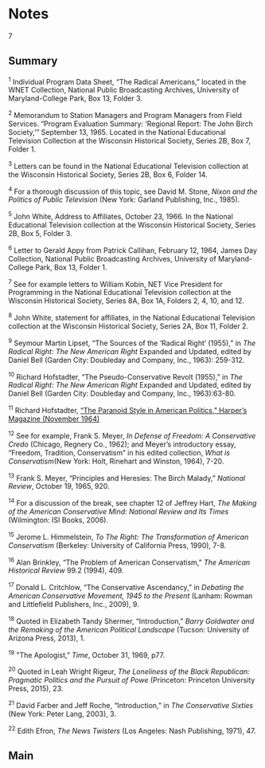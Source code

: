 
# Notes

7

## Summary

<a name="1"></a><sup>1</sup> Individual Program Data Sheet, “The Radical Americans,” located in the WNET Collection, National Public Broadcasting Archives, University of Maryland-College Park, Box 13, Folder 3. 


<a name="2"></a><sup>2</sup> Memorandum to Station Managers and Program Managers from Field Services. “Program Evaluation Summary: ‘Regional Report: The John Birch Society,’” September 13, 1965. Located in the National Educational Television Collection at the Wisconsin Historical Society, Series 2B, Box 7, Folder 1.

<a name="3"></a><sup>3</sup> Letters can be found in the National Educational Television collection at the Wisconsin Historical Society, Series 2B, Box 6, Folder 14.


<a name="4"></a><sup>4</sup> For a thorough discussion of this topic, see David M. Stone, *Nixon and the Politics of Public Television* (New York: Garland Publishing, Inc., 1985).

<a name="5"></a><sup>5</sup>  John White, Address to Affiliates, October 23, 1966. In the National Educational Television collection at the Wisconsin Historical Society, Series 2B, Box 5, Folder 3.

<a name="6"></a><sup>6</sup> Letter to Gerald Appy from Patrick Callihan, February 12, 1964, James Day Collection, National Public Broadcasting Archives, University of Maryland-College Park, Box 13, Folder 1.

<a name="7"></a><sup>7</sup> See for example letters to William Kobin, NET Vice President for Programming in the National Educational Television collection at the Wisconsin Historical Society, Series 8A, Box 1A, Folders 2, 4, 10, and 12.

<a name="8"></a><sup>8</sup> John White, statement for affiliates, in the National Educational Television collection at the Wisconsin Historical Society, Series 2A, Box 11, Folder 2.

<a name="9"></a><sup>9</sup> Seymour Martin Lipset, “The Sources of the ‘Radical Right’ (1955),” in *The Radical Right: The New American Right* Expanded and Updated, edited by Daniel Bell (Garden City: Doubleday and Company, Inc., 1963): 259-312.

<a name="10"></a><sup>10</sup> Richard Hofstadter, “The Pseudo-Conservative Revolt (1955),” in *The Radical Right: The New American Right* Expanded and Updated, edited by Daniel Bell (Garden City: Doubleday and Company, Inc., 1963):63-80.

<a name="11"></a><sup>11</sup> Richard Hofstadter, [“The Paranoid Style in American Politics,” Harper’s Magazine (November 1964)](https://harpers.org/archive/1964/11/the-paranoid-style-in-american-politics/)

<a name="12"></a><sup>12</sup> See for example, Frank S. Meyer, *In Defense of Freedom: A Conservative Credo* (Chicago, Regnery Co., 1962); and Meyer’s introductory essay, “Freedom, Tradition, Conservatism” in his edited collection, *What is Conservatism*(New York: Holt, Rinehart and Winston, 1964), 7-20.

<a name="13"></a><sup>13</sup> Frank S. Meyer, “Principles and Heresies: The Birch Malady,” *National Review*, October 19, 1965, 920.

<a name="14"></a><sup>14</sup> For a discussion of the break, see chapter 12 of Jeffrey Hart, *The Making of the American Conservative Mind: National Review and Its Times* (Wilmington: ISI Books, 2006).

<a name="15"></a><sup>15</sup> Jerome L. Himmelstein, *To The Right: The Transformation of American Conservatism* (Berkeley: University of California Press, 1990), 7-8.

<a name="16"></a><sup>16</sup> Alan Brinkley, “The Problem of American Conservatism,” *The American Historical Review* 99.2 (1994), 409.

<a name="17"></a><sup>17</sup> Donald L. Critchlow, “The Conservative Ascendancy,” in *Debating the American Conservative Movement, 1945 to the Present* (Lanham: Rowman and Littlefield Publishers, Inc., 2009), 9. 

<a name="18"></a><sup>18</sup> Quoted in Elizabeth Tandy Shermer, “Introduction,” *Barry Goldwater and the Remaking of the American Political Landscape* (Tucson: University of Arizona Press, 2013), 1.

<a name="19"></a><sup>19</sup> "The Apologist,” *Time*, October 31, 1969, p77.

<a name="20"></a><sup>20</sup> Quoted in Leah Wright Rigeur, *The Loneliness of the Black Republican: Pragmatic Politics and the Pursuit of Powe* (Princeton: Princeton University Press, 2015), 23.

<a name="21"></a><sup>21</sup> David Farber and Jeff Roche, “Introduction,” in *The Conservative Sixties* (New York: Peter Lang, 2003), 3.

<a name="22"></a><sup>22</sup> Edith Efron, *The News Twisters* (Los Angeles: Nash Publishing, 1971), 47.



## Main
